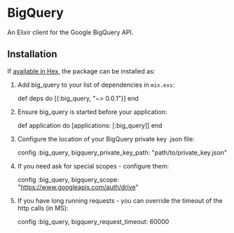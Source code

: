 # BigQuery

An Elixir client for the Google BigQuery API.

## Installation

If [available in Hex](https://hex.pm/docs/publish), the package can be installed as:

  1. Add big_query to your list of dependencies in `mix.exs`:

        def deps do
          [{:big_query, "~> 0.0.1"}]
        end

  2. Ensure big_query is started before your application:

        def application do
          [applications: [:big_query]]
        end

  3. Configure the location of your BigQuery private key .json file:

        config :big_query,
          bigquery_private_key_path: "path/to/private_key.json"

  4. If you need ask for special scopes - configure them:

        config :big_query,
          bigquery_scope: "https://www.googleapis.com/auth/drive"

  5. If you have long running requests - you can override the timeout of the http calls (in MS):

        config :big_query,
          bigquery_request_timeout: 60000
